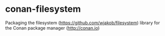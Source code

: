 # conan-filesystem
 Packaging the filesystem (https://github.com/wjakob/filesystem) library for the Conan package manager (http://conan.io) 
